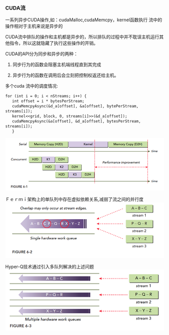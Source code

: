 ### CUDA流

一系列异步CUDA操作,如：cudaMalloc,cudaMemcpy，kernel函数执行
流中的操作相对于主机来说是异步的

CUDA流中排队的操作和主机都是异步的，所以排队的过程中并不耽误主机运行其他指令，所以这就隐藏了执行这些操作的开销。

CUDA的API分为同步和异步的两种：

1. 同步行为的函数会阻塞主机端线程直到其完成

2. 异步行为的函数在调用后会立刻把控制权返还给主机。

多个cuda 流中的调度情况:

```
for (int i = 0; i < nStreams; i++) {
   int offset = i * bytesPerStream;
   cudaMemcpyAsync(&d_a[offset], &a[offset], bytePerStream, streams[i]);
   kernel<<grid, block, 0, streams[i]>>(&d_a[offset]);
   cudaMemcpyAsync(&a[offset], &d_a[offset], bytesPerStream, streams[i]);
   }
```

![image](./multi-stream.png)


Ｆｅｒｍｉ架构上的单队列中存在虚拟依赖关系,减弱了流之间的并行度
![image](./single-Q.png)

Hyper-Q技术通过引入多队列解决的上述问题
![image](./Hyper-Q.png)

